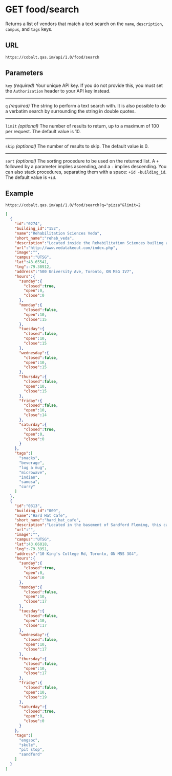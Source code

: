# GET food/search

Returns a list of vendors that match a text search on the `name`, `description`, `campus`, and `tags` keys.

## URL

```
https://cobalt.qas.im/api/1.0/food/search
```

## Parameters

`key` _(required)_
Your unique API key. If you do not provide this, you must set the `Authorization` header to your API key instead.
- - -
`q` _(required)_
The string to perform a text search with. It is also possible to do a verbatim search by surrounding the string in double quotes.
- - -
`limit` _(optional)_
The number of results to return, up to a maximum of 100 per request. The default value is 10.
- - -
`skip` _(optional)_
The number of results to skip. The default value is 0.
- - -
`sort` _(optional)_
The sorting procedure to be used on the returned list. A `+` followed by a parameter implies ascending, and a `-` implies descending. You can also stack procedures, separating them with a space: `+id -building_id`. The default value is `+id`.

## Example

```
https://cobalt.qas.im/api/1.0/food/search?q="pizza"&limit=2
```

```json
[
  {
    "id":"0274",
    "building_id":"152",
    "name":"Rehabilitation Sciences Veda",
    "short_name":"rehab_veda",
    "description":"Located inside the Rehabilitation Sciences builing at 500 University Avenue, Veda offers Indian takeout. Catering available 416-961-9797. Menu includes hot meals and snacks like curries, sandwiches, pizzas & samosas. Halal & Vegan options available.",
    "url":"http://www.vedatakeout.com/index.php",
    "image":"",
    "campus":"UTSG",
    "lat":43.65541,
    "lng":-79.38912,
    "address":"500 University Ave, Toronto, ON M5G 1V7",
    "hours":{
      "sunday":{
        "closed":true,
        "open":0,
        "close":0
      },
      "monday":{
        "closed":false,
        "open":10,
        "close":15
      },
      "tuesday":{
        "closed":false,
        "open":10,
        "close":15
      },
      "wednesday":{
        "closed":false,
        "open":10,
        "close":15
      },
      "thursday":{
        "closed":false,
        "open":10,
        "close":15
      },
      "friday":{
        "closed":false,
        "open":10,
        "close":14
      },
      "saturday":{
        "closed":true,
        "open":0,
        "close":0
      }
    },
    "tags":[
      "snacks",
      "beverage",
      "lug a mug",
      "microwave",
      "indian",
      "samosa",
      "curry"
    ]
  },
  {
    "id":"0313",
    "building_id":"009",
    "name":"Hard Hat Cafe",
    "short_name":"hard_hat_cafe",
    "description":"Located in the basement of Sandford Fleming, this cafe is owned and operated by the Engineering Society. Offerings include coffee, baked goods, pizza, frozen entrees, beverages and snacks.",
    "url":"",
    "image":"",
    "campus":"UTSG",
    "lat":43.66018,
    "lng":-79.3951,
    "address":"10 King's College Rd, Toronto, ON M5S 3G4",
    "hours":{
      "sunday":{
        "closed":true,
        "open":0,
        "close":0
      },
      "monday":{
        "closed":false,
        "open":10,
        "close":17
      },
      "tuesday":{
        "closed":false,
        "open":10,
        "close":17
      },
      "wednesday":{
        "closed":false,
        "open":10,
        "close":17
      },
      "thursday":{
        "closed":false,
        "open":10,
        "close":17
      },
      "friday":{
        "closed":false,
        "open":10,
        "close":19
      },
      "saturday":{
        "closed":true,
        "open":0,
        "close":0
      }
    },
    "tags":[
      "engsoc",
      "skule",
      "pit stop",
      "sandford"
    ]
  }
]
```
